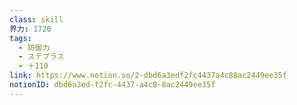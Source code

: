 ```yaml
---
class: skill
界力: 1720
tags:
  - 防御力
  - ステプラス
  - ＋110
link: https://www.notion.so/2-dbd6a3edf2fc4437a4c88ac2449ee35f
notionID: dbd6a3ed-f2fc-4437-a4c8-8ac2449ee35f
---
```

